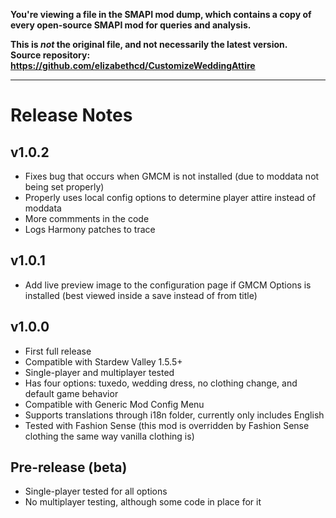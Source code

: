 **You're viewing a file in the SMAPI mod dump, which contains a copy of every open-source SMAPI mod
for queries and analysis.**

**This is _not_ the original file, and not necessarily the latest version.**  
**Source repository: https://github.com/elizabethcd/CustomizeWeddingAttire**

----

# Release Notes

## v1.0.2
- Fixes bug that occurs when GMCM is not installed (due to moddata not being set properly)
- Properly uses local config options to determine player attire instead of moddata
- More commments in the code
- Logs Harmony patches to trace

## v1.0.1
- Add live preview image to the configuration page if GMCM Options is installed (best viewed inside a save instead of from title)

## v1.0.0
- First full release
- Compatible with Stardew Valley 1.5.5+
- Single-player and multiplayer tested
- Has four options: tuxedo, wedding dress, no clothing change, and default game behavior
- Compatible with Generic Mod Config Menu
- Supports translations through i18n folder, currently only includes English
- Tested with Fashion Sense (this mod is overridden by Fashion Sense clothing the same way vanilla clothing is)

## Pre-release (beta)
- Single-player tested for all options
- No multiplayer testing, although some code in place for it
